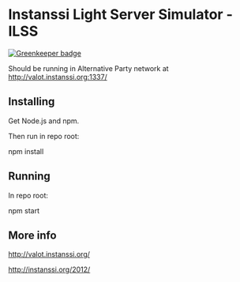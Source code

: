 
# Instanssi Light Server Simulator - ILSS

[![Greenkeeper badge](https://badges.greenkeeper.io/epeli/node-lights.svg)](https://greenkeeper.io/)

Should be running in Alternative Party network at http://valot.instanssi.org:1337/


## Installing

Get Node.js and npm.

Then run in repo root:

  npm install

## Running

In repo root:

  npm start

## More info

http://valot.instanssi.org/

http://instanssi.org/2012/



